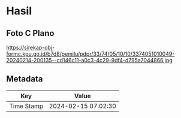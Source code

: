 # Hasil

## Foto C Plano

https://sirekap-obj-formc.kpu.go.id/b7d8/pemilu/pdpr/33/74/05/10/10/3374051010049-20240214-200135--cd146c11-a0c3-4c29-9df4-d795a7044866.jpg


## Metadata

| Key        | Value               |
| ---------- | ------------------- |
| Time Stamp | 2024-02-15 07:02:30 |



